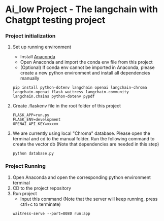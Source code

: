 # Ai_low Project - The langchain with Chatgpt testing project
### Project initialization 

1. Set up running environment
    - Install [Anaconda](https://www.anaconda.com/download)
    - Open Anaconda and import the conda env file from this project 
    - (Optional) If conda env cannot be imported in Anaconda, please create a new python environment and install all dependencies manually 
    ```
    pip install python-dotenv langchain openai langchain-chroma langchain-openai flask waitress langchain-community langchain.chains python-dotenv pypdf
    ```

2. Create .flaskenv file in the root folder of this project
    ```
    FLASK_APP=run.py
    FLASK_ENV=development
    OPENAI_API_KEY=xxxxx
    ```
3. We are currently using local "Chroma" database. Please open the terminal and cd to the manual folder. Run the following command to create the vector db (Note that dependencies are needed in this step) 
    ```
    python database.py
    ```

### Project Running
1. Open Anaconda and open the corresponding python environment terminal
2. CD to the project repository
3. Run project
    - Input this command (Note that the server will keep running, press ctrl+c to terminate)
    ```
    waitress-serve --port=8080 run:app
    ```